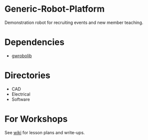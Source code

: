 # Generic-Robot-Platform
Demonstration robot for recruiting events and new member teaching.

# Dependencies
- [gwrobolib](https://github.com/GW-Robotics/gwrobolib)

# Directories
- CAD
- Electrical
- Software

# For Workshops
See [wiki](https://github.com/GW-Robotics/Demobot/wiki) for lesson plans and write-ups.
